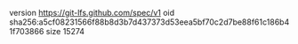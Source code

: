 version https://git-lfs.github.com/spec/v1
oid sha256:a5cf08231566f88b8d3b7d437373d53eea5bf70c2d7be88f61c186b41f703866
size 15274
